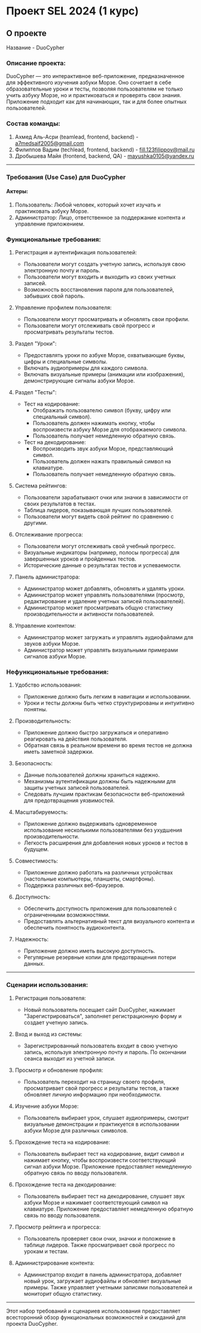 # Проект SEL 2024 (1 курс)

## О проекте

Название - DuoCypher

### Описание проекта:
DuoCypher — это интерактивное веб-приложение, предназначенное для эффективного изучения азбуки Морзе. Оно сочетает в себе образовательные уроки и тесты, позволяя пользователям не только учить азбуку Морзе, но и практиковаться и проверять свои знания. Приложение подходит как для начинающих, так и для более опытных пользователей.

### Состав команды:
1) Ахмед Аль-Асри (teamlead, frontend, backend) - a7medsaif2005@gmail.com
2) Филиппов Вадим (techlead, frontend, backend) - fill.123filippov@mail.ru
3) Дробышева Майя (frontend, backend, QA) - mayushka0105@yandex.ru

---

### Требования (Use Case) для DuoCypher

#### Актеры:
1. Пользователь: Любой человек, который хочет изучать и практиковать азбуку Морзе.
2. Администратор: Лицо, ответственное за поддержание контента и управление приложением.

### Функциональные требования:

1. Регистрация и аутентификация пользователей:
   - Пользователи могут создать учетную запись, используя свою электронную почту и пароль.
   - Пользователи могут входить и выходить из своих учетных записей.
   - Возможность восстановления пароля для пользователей, забывших свой пароль.

2. Управление профилем пользователя:
   - Пользователи могут просматривать и обновлять свои профили.
   - Пользователи могут отслеживать свой прогресс и просматривать результаты тестов.

3. Раздел "Уроки":
   - Предоставлять уроки по азбуке Морзе, охватывающие буквы, цифры и специальные символы.
   - Включать аудиопримеры для каждого символа.
   - Включать визуальные примеры (анимации или изображения), демонстрирующие сигналы азбуки Морзе.

4. Раздел "Тесты":
   - Тест на кодирование:
     - Отображать пользователю символ (букву, цифру или специальный символ).
     - Пользователь должен нажимать кнопку, чтобы воспроизвести азбуку Морзе для отображаемого символа.
     - Пользователь получает немедленную обратную связь.
   - Тест на декодирование:
     - Воспроизводить звук азбуки Морзе, представляющий символ.
     - Пользователь должен нажать правильный символ на клавиатуре.
     - Пользователь получает немедленную обратную связь.

5. Система рейтингов:
   - Пользователи зарабатывают очки или значки в зависимости от своих результатов в тестах.
   - Таблица лидеров, показывающая лучших пользователей.
   - Пользователи могут видеть свой рейтинг по сравнению с другими.

6. Отслеживание прогресса:
   - Пользователи могут отслеживать свой учебный прогресс.
   - Визуальные индикаторы (например, полосы прогресса) для завершенных уроков и пройденных тестов.
   - Исторические данные о результатах тестов и успеваемости.

7. Панель администратора:
   - Администратор может добавлять, обновлять и удалять уроки.
   - Администратор может управлять пользователями (просмотр, редактирование и удаление учетных записей пользователей).
   - Администратор может просматривать общую статистику производительности и активности пользователей.

8. Управление контентом:
   - Администратор может загружать и управлять аудиофайлами для звуков азбуки Морзе.
   - Администратор может управлять визуальными примерами сигналов азбуки Морзе.

### Нефункциональные требования:

1. Удобство использования:
   - Приложение должно быть легким в навигации и использовании.
   - Уроки и тесты должны быть четко структурированы и интуитивно понятны.

2. Производительность:
   - Приложение должно быстро загружаться и оперативно реагировать на действия пользователя.
   - Обратная связь в реальном времени во время тестов не должна иметь заметной задержки.

3. Безопасность:
   - Данные пользователей должны храниться надежно.
   - Механизмы аутентификации должны быть надежными для защиты учетных записей пользователей.
   - Следовать лучшим практикам безопасности веб-приложений для предотвращения уязвимостей.

4. Масштабируемость:
   - Приложение должно выдерживать одновременное использование несколькими пользователями без ухудшения производительности.
   - Легкость расширения для добавления новых уроков и тестов в будущем.

5. Совместимость:
   - Приложение должно работать на различных устройствах (настольные компьютеры, планшеты, смартфоны).
   - Поддержка различных веб-браузеров.
6. Доступность:
   - Обеспечить доступность приложения для пользователей с ограниченными возможностями.
   - Предоставлять альтернативный текст для визуального контента и обеспечить понятность аудиоконтента.

7. Надежность:
   - Приложение должно иметь высокую доступность.
   - Регулярные резервные копии для предотвращения потери данных.

---

### Сценарии использования:

1. Регистрация пользователя:
   - Новый пользователь посещает сайт DuoCypher, нажимает "Зарегистрироваться", заполняет регистрационную форму и создает учетную запись.

2. Вход и выход из системы:
   - Зарегистрированный пользователь входит в свою учетную запись, используя электронную почту и пароль. По окончании сеанса выходит из учетной записи.

3. Просмотр и обновление профиля:
   - Пользователь переходит на страницу своего профиля, просматривает свой прогресс и результаты тестов, а также обновляет личную информацию при необходимости.

4. Изучение азбуки Морзе:
   - Пользователь выбирает урок, слушает аудиопримеры, смотрит визуальные демонстрации и практикуется в использовании азбуки Морзе для различных символов.

5. Прохождение теста на кодирование:
   - Пользователь выбирает тест на кодирование, видит символ и нажимает кнопку, чтобы воспроизвести соответствующий сигнал азбуки Морзе. Приложение предоставляет немедленную обратную связь по вводу пользователя.

6. Прохождение теста на декодирование:
   - Пользователь выбирает тест на декодирование, слушает звук азбуки Морзе и нажимает соответствующий символ на клавиатуре. Приложение предоставляет немедленную обратную связь по вводу пользователя.

7. Просмотр рейтинга и прогресса:
   - Пользователь проверяет свои очки, значки и положение в таблице лидеров. Также просматривает свой прогресс по урокам и тестам.

8. Администрирование контента:
   - Администратор входит в панель администратора, добавляет новый урок, загружает аудиофайлы и обновляет визуальные примеры. Также управляет учетными записями пользователей и мониторит общую статистику.

---

Этот набор требований и сценариев использования предоставляет всесторонний обзор функциональных возможностей и ожиданий для проекта DuoCypher.

